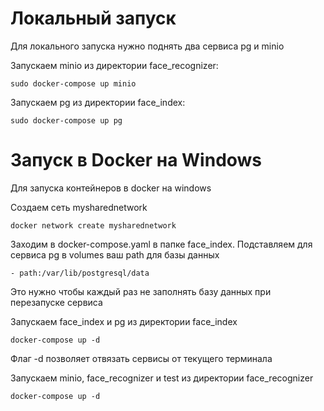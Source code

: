 # Локальный запуск

Для локального запуска нужно поднять два сервиса pg и minio

Запускаем minio из директории face_recognizer:
```
sudo docker-compose up minio
```

Запускаем pg из директории face_index:
```
sudo docker-compose up pg
```

# Запуск в Docker на Windows

Для запуска контейнеров в docker на windows

Создаем сеть mysharednetwork
```
docker network create mysharednetwork
```

Заходим в docker-compose.yaml в папке face_index.
Подставляем для сервиса pg в volumes ваш path для базы данных
```
- path:/var/lib/postgresql/data
```
Это нужно чтобы каждый раз не заполнять базу данных при перезапуске сервиса

Запускаем face_index и pg из директории face_index
```
docker-compose up -d
```
Флаг -d позволяет отвязать сервисы от текущего терминала

Запускаем minio, face_recognizer и test из директории face_recognizer
```
docker-compose up -d
```
